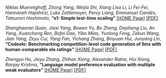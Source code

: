 *Niklas Muennighoff, Zitong Yang, Weijia Shi, Xiang Lisa Li, Li Fei-Fei, Hannaneh Hajishirzi, Luke Zettlemoyer, Percy Liang, Emmanuel Candès, Tatsunori Hashimoto*, **“s1: Simple test-time scaling”** [[HOME Page]](https://arxiv.org/abs/2501.19393) [[PDF]](https://arxiv.org/pdf/2501.19393)



*Shanghaoran Quan, Jiaxi Yang, Bowen Yu, Bo Zheng, Dayiheng Liu, An Yang, Xuancheng Ren, Bofei Gao, Yibo Miao, Yunlong Feng, Zekun Wang, Jian Yang, Zeyu Cui, Yang Fan, Yichang Zhang, Binyuan Hui, Junyang Lin*, **“Codeelo: Benchmarking competition-level code generation of llms with human-comparable elo ratings”**  [[HOME Page]](https://arxiv.org/abs/2501.01257) [[PDF]](https://arxiv.org/pdf/2501.01257)



*Zhengyu Hu, Jieyu Zhang, Zhihan Xiong, Alexander Ratne, Hui Xiong, Ranjay Krishna*, **“Language model preference evaluation with multiple weak evaluators”** [[HOME Page]](https://arxiv.org/abs/2410.12869) [[PDF]](https://arxiv.org/pdf/2410.12869)

